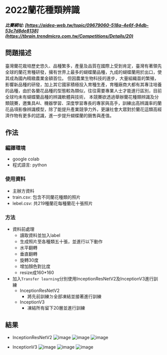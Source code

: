 # **2022蘭花種類辨識**
##### 比賽網址: [https://aidea-web.tw/topic/09679060-518a-4e6f-94db-53c7d8de8138](https://tbrain.trendmicro.com.tw/Competitions/Details/20)

## 問題描述
臺灣蘭花栽培歷史悠久、品種繁多，產量及品質在國際上受到肯定，臺灣有著領先全球的蘭花育種研發，擁有世界上最多的蝴蝶蘭品種，九成的蝴蝶蘭用於出口，使其成為國內精緻農業金額首位。
但因農業生物科技的進步，大量組織苗的繁殖，影響新品種的研發，加上其它國家積極投入育種生產，育種廠商大都有其專注培養的品種，由於各蘭花品種的型態較為類似，往往需要專業人士才能進行區別，目前全球均未有蝴蝶蘭品種的辨識軟體與技術，
本競賽欲透過舉辦蘭花種類辨識及分類競賽，邀集具AI、機器學習、深度學習專長的專家與高手，訓練出高辨識率的蘭花品項影像辨識模型，除了能提升產業競爭力外，更讓社會大眾對於蘭花這類高經濟作物有更多的認識，進一步提升蝴蝶蘭的銷售與產值。


## **作法**
### 編譯環境
* google colab
* 程式語言: python

### **使用資料**
* 主辦方資料
* train.csv: 包含不同蘭花種類的照片
* lebel.csv: 共219種蘭花每種蘭花十張照片

### **方法**
* 資料前處理
  *  讀取資料並加入label
  *  生成照片至各種類五十張，並進行以下動作
    *  水平翻轉
    *  垂直翻轉
    *  旋轉30度
    *  增加顏色對比度
    *  resize成160*160
* 加入``Transfer learning``分別使用InceptionResNetV2及InceptionV3進行訓練
  * InceptionResNetV2
    * 將先前訓練ㄉ全部凍結並接著進行訓練
  * InceptionV3
    * 凍結所有留下20層並進行訓練


## **結果**
* InceptionResNetV2
  ![image](https://user-images.githubusercontent.com/62208026/175887465-00e5bcb6-f193-4692-934d-154ba559311f.png)
  ![image](https://user-images.githubusercontent.com/62208026/175887485-a1f708a6-9591-475b-bc04-5bc87139e91a.png)
  ![image](https://user-images.githubusercontent.com/62208026/175887512-2fde505b-0f48-48f0-a0bc-7f26e459cb3a.png)

* InceptionV3
  ![image](https://user-images.githubusercontent.com/62208026/175887304-1b7b5405-fbef-4817-89ba-3aed46070fcc.png)
  ![image](https://user-images.githubusercontent.com/62208026/175887337-5f2bbdce-fa77-40c4-aaaf-6524a1247970.png)
  ![image](https://user-images.githubusercontent.com/62208026/175887370-938de6eb-4cfd-4f03-86d1-16f7a951de8d.png)


